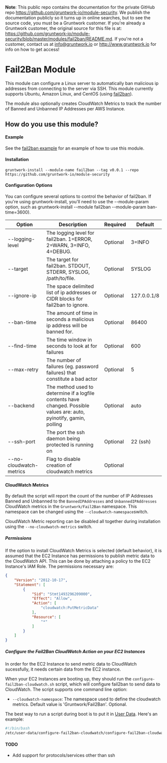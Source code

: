 **Note**: This public repo contains the documentation for the private GitHub repo <https://github.com/gruntwork-io/module-security>.
We publish the documentation publicly so it turns up in online searches, but to see the source code, you must be a Gruntwork customer.
If you're already a Gruntwork customer, the original source for this file is at: <https://github.com/gruntwork-io/module-security/blob/master/modules/fail2ban/README.md>.
If you're not a customer, contact us at <info@gruntwork.io> or <http://www.gruntwork.io> for info on how to get access!

# Fail2Ban Module

This module can configure a Linux server to automatically ban malicious ip addresses from connecting to the server
via SSH. This module currently supports Ubuntu, Amazon Linux, and CentOS (using [fail2ban](https://www.fail2ban.org)).

The module also optionally creates CloudWatch Metrics to track the number of Banned and Unbanned IP Addresses per AWS 
Instance.

## How do you use this module?

#### Example

See the [fail2ban example](/examples/fail2ban) for an example of how to use this module.

#### Installation

```
gruntwork-install --module-name fail2ban --tag v0.0.1 --repo https://github.com/gruntwork-io/module-security
```

#### Configuration Options
You can configure several options to control the behavior of fail2ban. If you're using gruntwork-install, you'll need to 
use the --module-param option, such as gruntwork-install --module fail2ban --module-param ban-time=3600).

|Option|Description|Required|Default|
|---|---|---|---|
|--logging-level|The logging level for fail2ban. 1=ERROR, 2=WARN, 3=INFO, 4=DEBUG.|Optional|3=INFO|
|--target|The target for fail2ban. STDOUT, STDERR, SYSLOG, /path/to/file. |Optional|SYSLOG|
|--ignore-ip|The space delimited list of ip addresses or CIDR blocks for fail2ban to ignore.|Optional|127.0.0.1/8|
|--ban-time|The amount of time in seconds a malicious ip address will be banned for.|Optional|86400|
|--find-time|The time window in seconds to look at for failures|Optional|600|
|--max-retry|The number of failures (eg. password failures) that constitute a bad actor|Optional|5|
|--backend|The method used to determine if a logfile contents have changed. Possible values are: auto, pyinotify, gamin, polling|Optional|auto|
|--ssh-port|The port the ssh daemon being protected is running on|Optional|22 (ssh)|
|--no-cloudwatch-metrics|Flag to disable creation of cloudwatch metrics|Optional||

#### CloudWatch Metrics
By default the script will report the count of the number of IP Addresses Banned and Unbanned to the `BannedIPAddresses` 
and `UnbannedIPAddresses` CloudWatch metrics in the `Gruntwork/Fail2Ban` namespace. This namespace can be changed using 
the `--cloudwatch-namespace`switch. 

CloudWatch Metric reporting can be disabled all together during installation using the `--no-cloudwatch-metrics` switch.  

##### Permissions
If the option to install CloudWatch Metrics is selected (default behavior), it is assumed that the EC2 Instance has 
permissions to publish metric data to the CloudWatch API. This can be done by attaching a policy to the EC2 Instance's 
IAM Role. The permissions necessary are:

```json
{
    "Version": "2012-10-17",
    "Statement": [
        {
            "Sid": "Stmt1493296209000",
            "Effect": "Allow",
            "Action": [
                "cloudwatch:PutMetricData"
            ],
            "Resource": [
                "*"
            ]
        }
    ]
}
```

##### Configure the Fail2Ban CloudWatch Action on your EC2 Instances

In order for the EC2 Instance to send metric data to CloudWatch sucessfully, it needs certain data from the EC2 instance.

When your EC2 Instances are booting up, they should run the `configure-fail2ban-cloudwatch.sh` script, which will configure
fail2ban to send data to CloudWatch. The script supports one command line option:

* `--cloudwatch-namespace`: The namespace used to define the cloudwatch metrics. Default value is 'Gruntwork/Fail2Ban'. Optional.

The best way to run a script during boot is to put it in [User
Data](http://docs.aws.amazon.com/AWSEC2/latest/UserGuide/user-data.html#user-data-shell-scripts). Here's an example:

```bash
#!/bin/bash
/etc/user-data/configure-fail2ban-cloudwatch/configure-fail2ban-cloudwatch.sh --cloudwatch-namespace Acme/Fail2Ban
```

#### TODO

* Add support for protocols/services other than ssh

